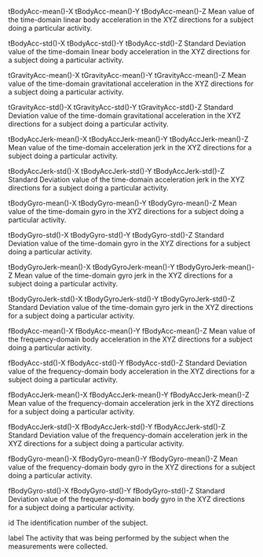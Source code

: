 tBodyAcc-mean()-X
tBodyAcc-mean()-Y
tBodyAcc-mean()-Z
	Mean value of the time-domain linear body acceleration in the XYZ directions for a subject doing a particular activity.


tBodyAcc-std()-X
tBodyAcc-std()-Y
tBodyAcc-std()-Z
	Standard Deviation value of the time-domain linear body acceleration in the XYZ directions for a subject doing a particular activity.
	
tGravityAcc-mean()-X
tGravityAcc-mean()-Y
tGravityAcc-mean()-Z
	Mean value of the time-domain gravitational acceleration in the XYZ directions for a subject doing a particular activity.
	
tGravityAcc-std()-X
tGravityAcc-std()-Y
tGravityAcc-std()-Z
	Standard Deviation value of the time-domain gravitational acceleration in the XYZ directions for a subject doing a particular activity.
	
tBodyAccJerk-mean()-X
tBodyAccJerk-mean()-Y
tBodyAccJerk-mean()-Z
	Mean value of the time-domain acceleration jerk in the XYZ directions for a subject doing a particular activity.
	
tBodyAccJerk-std()-X
tBodyAccJerk-std()-Y
tBodyAccJerk-std()-Z
	Standard Deviation  value of the time-domain acceleration jerk in the XYZ directions for a subject doing a particular activity.
	
tBodyGyro-mean()-X
tBodyGyro-mean()-Y
tBodyGyro-mean()-Z
	Mean value of the time-domain gyro in the XYZ directions for a subject doing a particular activity.
	
tBodyGyro-std()-X
tBodyGyro-std()-Y
tBodyGyro-std()-Z
	Standard Deviation value of the time-domain gyro in the XYZ directions for a subject doing a particular activity.
	
tBodyGyroJerk-mean()-X
tBodyGyroJerk-mean()-Y
tBodyGyroJerk-mean()-Z
	Mean value of the time-domain gyro jerk in the XYZ directions for a subject doing a particular activity.
	
tBodyGyroJerk-std()-X
tBodyGyroJerk-std()-Y
tBodyGyroJerk-std()-Z
	Standard Deviation value of the time-domain gyro jerk in the XYZ directions for a subject doing a particular activity.
	
fBodyAcc-mean()-X
fBodyAcc-mean()-Y
fBodyAcc-mean()-Z
	Mean value of the frequency-domain body acceleration in the XYZ directions for a subject doing a particular activity.
	
fBodyAcc-std()-X
fBodyAcc-std()-Y
fBodyAcc-std()-Z
	Standard Deviation value of the frequency-domain body acceleration in the XYZ directions for a subject doing a particular activity.
	
fBodyAccJerk-mean()-X
fBodyAccJerk-mean()-Y
fBodyAccJerk-mean()-Z
	Mean value of the frequency-domain acceleration jerk in the XYZ directions for a subject doing a particular activity.

fBodyAccJerk-std()-X
fBodyAccJerk-std()-Y
fBodyAccJerk-std()-Z
	Standard Deviation value of the frequency-domain acceleration jerk in the XYZ directions for a subject doing a particular activity.

fBodyGyro-mean()-X
fBodyGyro-mean()-Y
fBodyGyro-mean()-Z
	Mean value of the frequency-domain body gyro in the XYZ directions for a subject doing a particular activity.

fBodyGyro-std()-X
fBodyGyro-std()-Y
fBodyGyro-std()-Z
	Standard Deviation value of the frequency-domain body gyro in the XYZ directions for a subject doing a particular activity.

id
	The identification number of the subject.

label
	The activity that was being performed by the subject when the measurements were collected.